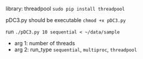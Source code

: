 library: threadpool ```sudo pip install threadpool```

pDC3.py should be executable ```chmod +x pDC3.py```

run ```./pDC3.py 10 sequential < ~/data/sample```
* arg 1: number of threads
* arg 2: run_type ```sequential```, ```multiproc```, ```threadpool```
